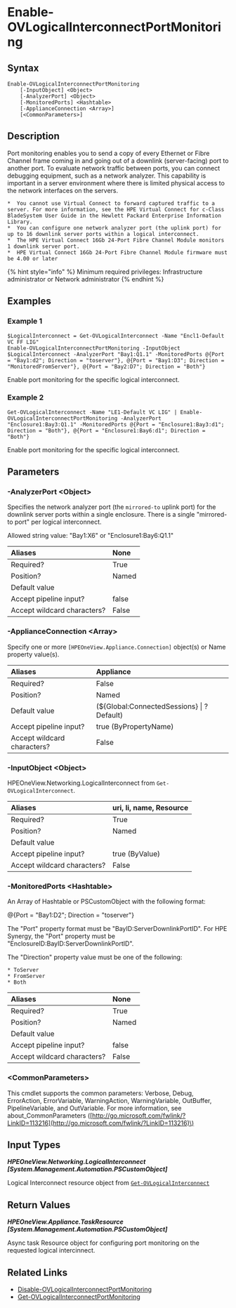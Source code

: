 ﻿---
description: Enable port monitoring for a logical interconnect.
---

# Enable-OVLogicalInterconnectPortMonitoring

## Syntax

```text
Enable-OVLogicalInterconnectPortMonitoring
    [-InputObject] <Object>
    [-AnalyzerPort] <Object>
    [-MonitoredPorts] <Hashtable>
    [-ApplianceConnection <Array>]
    [<CommonParameters>]
```

## Description

Port monitoring enables you to send a copy of every Ethernet or Fibre Channel frame coming in and going out of a downlink (server-facing) port to another port. To evaluate network traffic between ports, you can connect debugging equipment, such as a network analyzer. This capability is important in a server environment where there is limited physical access to the network interfaces on the servers. 

    *  You cannot use Virtual Connect to forward captured traffic to a server. For more information, see the HPE Virtual Connect for c-Class BladeSystem User Guide in the Hewlett Packard Enterprise Information Library. 
    *  You can configure one network analyzer port (the uplink port) for up to 16 downlink server ports within a logical interconnect. 
    *  The HPE Virtual Connect 16Gb 24-Port Fibre Channel Module monitors 1 downlink server port. 
    *  HPE Virtual Connect 16Gb 24-Port Fibre Channel Module firmware must be 4.00 or later 

{% hint style="info" %}
Minimum required privileges: Infrastructure administrator or Network administrator
{% endhint %}

## Examples

###  Example 1 

```text
$LogicalInterconnect = Get-OVLogicalInterconnect -Name "Encl1-Default VC FF LIG"
Enable-OVLogicalInterconnectPortMonitoring -InputObject $LogicalInterconnect -AnalyzerPort "Bay1:Q1.1" -MonitoredPorts @{Port = "Bay1:d2"; Direction = "toserver"}, @{Port = "Bay1:D3"; Direction = "MonitoredFromServer"}, @{Port = "Bay2:D7"; Direction = "Both"}
```

Enable port monitoring for the specific logical interconnect.

###  Example 2 

```text
Get-OVLogicalInterconnect -Name "LE1-Default VC LIG" | Enable-OVLogicalInterconnectPortMonitoring -AnalyzerPort "Enclosure1:Bay3:Q1.1" -MonitoredPorts @{Port = "Enclosure1:Bay3:d1"; Direction = "Both"}, @{Port = "Enclosure1:Bay6:d1"; Direction = "Both"}
```

Enable port monitoring for the specific logical interconnect.

## Parameters

### -AnalyzerPort &lt;Object&gt;

Specifies the network analyzer port (the `mirrored-to` uplink port) for the downlink server ports within a single enclosure. There is a single "mirrored-to port" per logical interconnect.

Allowed string value:  "Bay1:X6" or "Enclosure1:Bay6:Q1.1"

| Aliases | None |
| :--- | :--- |
| Required? | True |
| Position? | Named |
| Default value |  |
| Accept pipeline input? | false |
| Accept wildcard characters? | False |

### -ApplianceConnection &lt;Array&gt;

Specify one or more `[HPEOneView.Appliance.Connection]` object(s) or Name property value(s).

| Aliases | Appliance |
| :--- | :--- |
| Required? | False |
| Position? | Named |
| Default value | (${Global:ConnectedSessions} &vert; ? Default) |
| Accept pipeline input? | true (ByPropertyName) |
| Accept wildcard characters? | False |

### -InputObject &lt;Object&gt;

HPEOneView.Networking.LogicalInterconnect from `Get-OVLogicalInterconnect`.

| Aliases | uri, li, name, Resource |
| :--- | :--- |
| Required? | True |
| Position? | Named |
| Default value |  |
| Accept pipeline input? | true (ByValue) |
| Accept wildcard characters? | False |

### -MonitoredPorts &lt;Hashtable&gt;

An Array of Hashtable or PSCustomObject with the following format:

@{Port = "Bay1:D2"; Direction = "toserver"}

The "Port" property format must be "BayID:ServerDownlinkPortID".  For HPE Synergy, the "Port" property must be "EnclosureID:BayID:ServerDownlinkPortID".

The "Direction" property value must be one of the following:

    * ToServer
    * FromServer
    * Both

| Aliases | None |
| :--- | :--- |
| Required? | True |
| Position? | Named |
| Default value |  |
| Accept pipeline input? | false |
| Accept wildcard characters? | False |

### &lt;CommonParameters&gt;

This cmdlet supports the common parameters: Verbose, Debug, ErrorAction, ErrorVariable, WarningAction, WarningVariable, OutBuffer, PipelineVariable, and OutVariable. For more information, see about\_CommonParameters \([http://go.microsoft.com/fwlink/?LinkID=113216](http://go.microsoft.com/fwlink/?LinkID=113216)\)

## Input Types

_**HPEOneView.Networking.LogicalInterconnect [System.Management.Automation.PSCustomObject]**_

Logical Interconnect resource object from [`Get-OVLogicalInterconnect`](get-ovlogicalinterconnect.md)

## Return Values

_**HPEOneView.Appliance.TaskResource [System.Management.Automation.PSCustomObject]**_

Async task Resource object for configuring port monitoring on the requested logical intercinnect.

## Related Links

* [Disable-OVLogicalInterconnectPortMonitoring](disable-ovlogicalinterconnectportmonitoring.md)
* [Get-OVLogicalInterconnectPortMonitoring](get-ovlogicalinterconnectportmonitoring.md)

